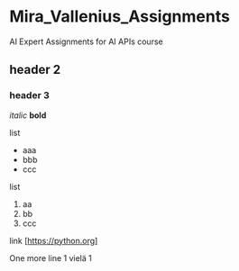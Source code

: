 # Mira_Vallenius_Assignments
AI Expert Assignments for AI APIs course

## header 2

### header 3

*italic*
**bold**

list
- aaa
- bbb
- ccc

list
1. aa
2. bb
3. ccc

link [https://python.org]

One more line 1
vielä 1
